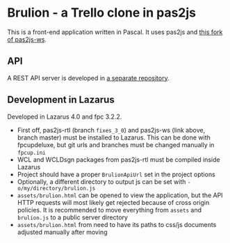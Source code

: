 # Brulion - a Trello clone in pas2js

This is a front-end application written in Pascal. It uses pas2js and [this fork of pas2js-ws](https://github.com/bbrtj/Pas2JS_Widget).

## API

A REST API server is developed in [a separate repository](https://github.com/bbrtj/perl-brulion-api).

## Development in Lazarus

Developed in Lazarus 4.0 and fpc 3.2.2.

- First off, pas2js-rtl (branch `fixes_3_0`) and pas2js-ws (link above, branch master) must be installed to Lazarus. This can be done with fpcupdeluxe, but git urls and branches must be changed manually in `fpcup.ini`
- WCL and WCLDsgn packages from pas2js-rtl must be compiled inside Lazarus
- Project should have a proper `BrulionApiUrl` set in the project options
- Optionally, a different directory to output js can be set with `-o/my/directory/brulion.js`
- `assets/brulion.html` can be opened to view the application, but the API HTTP requests will most likely get rejected because of cross origin policies. It is recommended to move everything from `assets` and `brulion.js` to a public server directory
- `assets/brulion.html` from need to have its paths to css/js documents adjusted manually after moving

